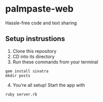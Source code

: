 # palmpaste-web
Hassle-free code and text sharing

## Setup instrustions
1. Clone this repository
2. CD into its directory
3. Run these commands from your terminal
```
gem install sinatra
mkdir posts
```
4. You're all setup! Start the app with
```
ruby server.rb
```
